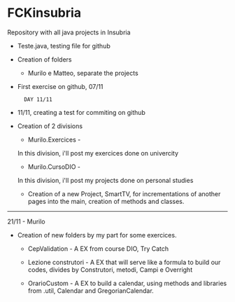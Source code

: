 # FCKinsubria
Repository with all java projects in Insubria

- Teste.java, testing file for github

- Creation of folders
    
    - Murilo e Matteo, separate the projects

- First exercise on github, 07/11


        DAY 11/11

- 11/11, creating a test for commiting on github
- Creation of 2 divisions

    - Murilo.Exercices -

    In this division, i'll post my exercices done on univercity 

    - Murilo.CursoDIO -

    In this division, i'll post my projects done on personal studies

    - Creation of a new Project, SmartTV, for incrementations of another pages into the main, creation of methods and classes.


------------------------------------------------------------------------------------------------------------

21/11 - Murilo

- Creation of new folders by my part for some exercices.

    - CepValidation - A EX from course DIO, Try Catch

    - Lezione construtori - A EX that will serve like a formula to build our codes, divides by Construtori, metodi, Campi e Overright

    - OrarioCustom - A EX to build a calendar, using methods and libraries from .util, Calendar and GregorianCalendar.

    
 